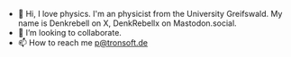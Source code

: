 - 👋 Hi, I love physics. I'm an physicist from the University Greifswald. My name is Denkrebell on X, DenkRebellx on Mastodon.social.
- 💞️ I’m looking to collaborate.
- 📫 How to reach me p@tronsoft.de

<!---
gerhard-source/gerhard-source is a ✨ special ✨ repository because its `README.md` (this file) appears on your GitHub profile.
You can click the Preview link to take a look at your changes.
--->
